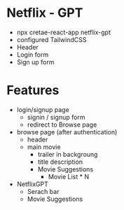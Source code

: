 # Netflix - GPT

- npx cretae-react-app netflix-gpt
- configured TailwindCSS
- Header
- Login form
- Sign up form


# Features
- login/signup page
    - signin / signup form
    - redirect to Browse page
- browse page (after authentication)
    - header
    - main movie
        - trailer in backgroung
        - title description
        - Movie Suggestions
            - Movie List * N
- NetflixGPT
    - Serach bar
    - Movie Suggestions